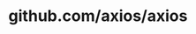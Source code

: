 ---
layout: post
title: github.com/axios/axios
categories: link
tags: [انگلیسی, گیت‌هاب, برنامه‌نویسی]
---